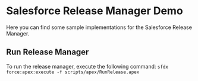 # Salesforce Release Manager Demo

Here you can find some sample implementations for the Salesforce Release Manager.

## Run Release Manager
To run the release manager, execute the following command:
`sfdx force:apex:execute -f scripts/apex/RunRelease.apex`
